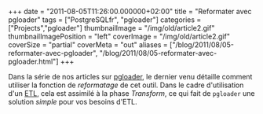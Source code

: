 +++
date = "2011-08-05T11:26:00.000000+02:00"
title = "Reformater avec pgloader"
tags = ["PostgreSQLfr", "pgloader"]
categories = ["Projects","pgloader"]
thumbnailImage = "/img/old/article2.gif"
thumbnailImagePosition = "left"
coverImage = "/img/old/article2.gif"
coverSize = "partial"
coverMeta = "out"
aliases = ["/blog/2011/08/05-reformater-avec-pgloader",
           "/blog/2011/08/05-reformater-avec-pgloader.html"]
+++

Dans la série de nos articles sur 
[pgloader](http://tapoueh.org/tags/pgloader.html), le dernier venu détaille comment
utiliser la fonction de 
*reformatage* de cet outil.  Dans le cadre
d'utilisation d'un 
[ETL](http://fr.wikipedia.org/wiki/Extract_Transform_Load), cela est assimilé à la phase 
*Transform*, ce qui fait
de 
`pgloader` une solution 
*simple* pour vos besoins d'ETL.
